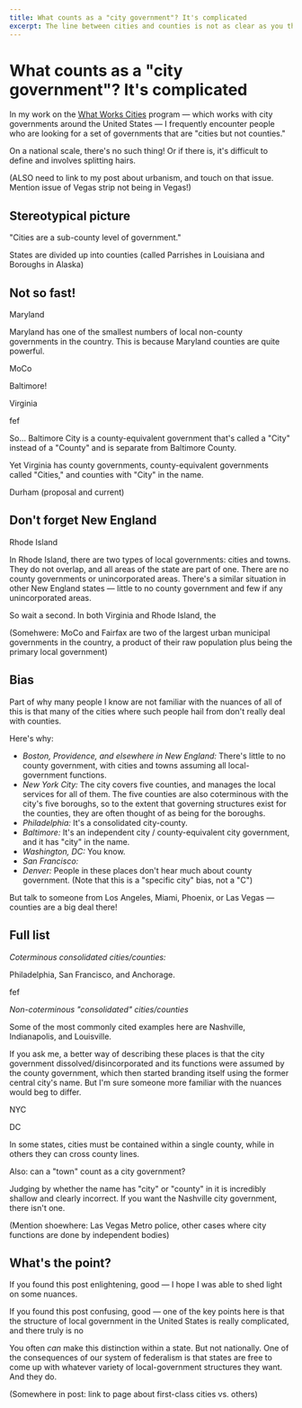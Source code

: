 ```yaml
---
title: What counts as a "city government"? It's complicated
excerpt: The line between cities and counties is not as clear as you think.
---
```


# What counts as a "city government"? It's complicated




In my work on the [What Works Cities]() program — which works with city governments around the United States — I frequently encounter people who are looking for a set of governments that are "cities but not counties."

On a national scale, there's no such thing! Or if there is, it's difficult to define and involves splitting hairs.

(ALSO need to link to my post about urbanism, and touch on that issue. Mention issue of Vegas strip not being in Vegas!)


## Stereotypical picture

"Cities are a sub-county level of government."

States are divided up into counties (called Parrishes in Louisiana and Boroughs in Alaska)



## Not so fast!


Maryland

Maryland has one of the smallest numbers of local non-county governments in the country. This is because Maryland counties are quite powerful.

MoCo

Baltimore!



Virginia

fef



So... Baltimore City is a county-equivalent government that's called a "City" instead of a "County" and is separate from Baltimore County.

Yet Virginia has county governments, county-equivalent governments called "Cities," and counties with "City" in the name.



Durham (proposal and current)


## Don't forget New England

Rhode Island

In Rhode Island, there are two types of local governments: cities and towns. They do not overlap, and all areas of the state are part of one. There are no county governments or unincorporated areas. There's a similar situation in other New England states — little to no county government and few if any unincorporated areas.


So wait a second. In both Virginia and Rhode Island, the


(Somehwere: MoCo and Fairfax are two of the largest urban municipal governments in the country, a product of their raw population plus being the primary local government)

## Bias

Part of why many people I know are not familiar with the nuances of all of this is that many of the cities where such people hail from don't really deal with counties.

Here's why:
- *Boston, Providence, and elsewhere in New England:* There's little to no county government, with cities and towns assuming all local-government functions.
- *New York City:* The city covers five counties, and manages the local services for all of them. The five counties are also coterminous with the city's five boroughs, so to the extent that governing structures exist for the counties, they are often thought of as being for the boroughs.
- *Philadelphia:* It's a consolidated city-county.
- *Baltimore:* It's an independent city / county-equivalent city government, and it has "city" in the name.
- *Washington, DC:* You know.
- *San Francisco:*
- *Denver:*
People in these places don't hear much about county government.
(Note that this is a "specific city" bias, not a "C")

But talk to someone from Los Angeles, Miami, Phoenix, or Las Vegas — counties are a big deal there!

## Full list

*Coterminous consolidated cities/counties:*

Philadelphia, San Francisco, and Anchorage.


fef

*Non-coterminous "consolidated" cities/counties*

Some of the most commonly cited examples here are Nashville, Indianapolis, and Louisville.

If you ask me, a better way of describing these places is that the city government dissolved/disincorporated and its functions were assumed by the county government, which then started branding itself using the former central city's name. But I'm sure someone more familiar with the nuances would beg to differ.


NYC

DC



In some states, cities must be contained within a single county, while in others they can cross county lines.


Also: can a "town" count as a city government?

Judging by whether the name has "city" or "county" in it is incredibly shallow and clearly incorrect.
If you want the Nashville city government, there isn't one.

(Mention shoewhere: Las Vegas Metro police, other cases where city functions are done by independent bodies)


## What's the point?

If you found this post enlightening, good — I hope I was able to shed light on some nuances.

If you found this post confusing, good — one of the key points here is that the structure of local government in the United States is really complicated, and there truly is no

You often *can* make this distinction within a state. But not nationally.
One of the consequences of our system of federalism is that states are free to come up with whatever variety of local-government structures they want. And they do.

(Somewhere in post: link to page about first-class cities vs. others)
